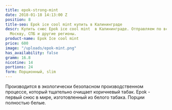 ```yaml
---
title: epok-strong-mint
date: 2018-01-18 14:13:00 Z
position: 8
title-seo: Epok ice cool mint купить в Калининграде
descr: Купить снюс Epok ice cool mint  в Калининграде. Отправляем по всей России в
  Москву, СПБ и другие регионы.
product-name: Epok Ice cool mint
price: 600
image: "/uploads/epok-mint.png"
has_availability: false
gramm: 16.8
nicotine: 14
portions: 24
form: Порционный, slim
---
```


Производится в экологически безопасном производственном процессе, который тщательно очищает  коричневый табак. Epok - первый снюс в мире, изготовленный из белого табака. Порции полностью белые.
